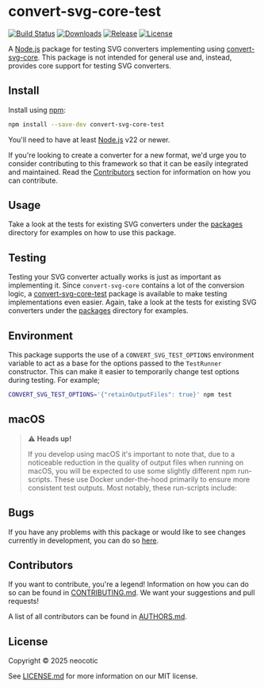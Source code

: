 # convert-svg-core-test

[![Build Status](https://img.shields.io/github/actions/workflow/status/neocotic/convert-svg/ci.yml?event=push&style=for-the-badge)](https://github.com/neocotic/convert-svg/actions/workflows/ci.yml)
[![Downloads](https://img.shields.io/npm/dw/convert-svg-core-test?style=for-the-badge)](https://github.com/neocotic/convert-svg/tree/main/packages/convert-svg-core-test)
[![Release](https://img.shields.io/npm/v/convert-svg-core-test?style=for-the-badge)](https://github.com/neocotic/convert-svg/tree/main/packages/convert-svg-core-test)
[![License](https://img.shields.io/github/license/neocotic/convert-svg?style=for-the-badge)](https://github.com/neocotic/convert-svg/blob/main/LICENSE.md)

A [Node.js](https://nodejs.org) package for testing SVG converters implementing using
[convert-svg-core](https://github.com/neocotic/convert-svg/tree/main/packages/convert-svg-core). This package is not
intended for general use and, instead, provides core support for testing SVG converters.

## Install

Install using [npm](https://npmjs.com):

``` sh
npm install --save-dev convert-svg-core-test
```

You'll need to have at least [Node.js](https://nodejs.org) v22 or newer.

If you're looking to create a converter for a new format, we'd urge you to consider contributing to this framework so
that it can be easily integrated and maintained. Read the [Contributors](#contributors) section for information on how
you can contribute.

## Usage

Take a look at the tests for existing SVG converters under the
[packages](https://github.com/neocotic/convert-svg/tree/main/packages) directory for examples on how to use this
package.

## Testing

Testing your SVG converter actually works is just as important as implementing it. Since `convert-svg-core` contains a
lot of the conversion logic, a
[convert-svg-core-test](https://github.com/neocotic/convert-svg/tree/main/packages/convert-svg-core-test) package is
available to make testing implementations even easier. Again, take a look at the tests for existing SVG converters under
the [packages](https://github.com/neocotic/convert-svg/tree/main/packages) directory for examples.

## Environment

This package supports the use of a `CONVERT_SVG_TEST_OPTIONS` environment variable to act as a base for the options
passed to the `TestRunner` constructor. This can make it easier to temporarily change test options during testing. For
example;

``` sh
CONVERT_SVG_TEST_OPTIONS='{"retainOutputFiles": true}' npm test
```

## macOS

> ⚠️ **Heads up!**
>
> If you develop using macOS it's important to note that, due to a noticeable reduction in the quality of output files
> when running on macOS, you will be expected to use some slightly different npm run-scripts. These use Docker
> under-the-hood primarily to ensure more consistent test outputs. Most notably, these run-scripts include:

## Bugs

If you have any problems with this package or would like to see changes currently in development, you can do so
[here](https://github.com/neocotic/convert-svg/issues).

## Contributors

If you want to contribute, you're a legend! Information on how you can do so can be found in
[CONTRIBUTING.md](https://github.com/neocotic/convert-svg/blob/main/CONTRIBUTING.md). We want your suggestions and pull
requests!

A list of all contributors can be found in [AUTHORS.md](https://github.com/neocotic/convert-svg/blob/main/AUTHORS.md).

## License

Copyright © 2025 neocotic

See [LICENSE.md](https://github.com/neocotic/convert-svg/raw/main/LICENSE.md) for more information on our MIT license.
